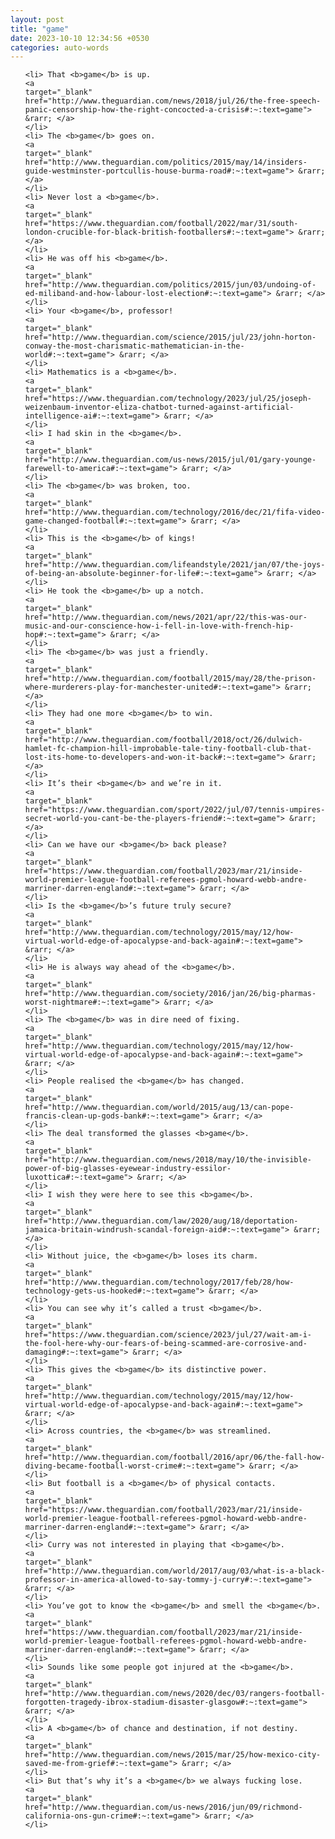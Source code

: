 ```yaml
---
layout: post
title: "game"
date: 2023-10-10 12:34:56 +0530
categories: auto-words
---
```

<ol>

    <li> That <b>game</b> is up.
    <a 
    target="_blank" 
    href="http://www.theguardian.com/news/2018/jul/26/the-free-speech-panic-censorship-how-the-right-concocted-a-crisis#:~:text=game"> &rarr; </a>
    </li>
    <li> The <b>game</b> goes on.
    <a 
    target="_blank" 
    href="http://www.theguardian.com/politics/2015/may/14/insiders-guide-westminster-portcullis-house-burma-road#:~:text=game"> &rarr; </a>
    </li>
    <li> Never lost a <b>game</b>.
    <a 
    target="_blank" 
    href="https://www.theguardian.com/football/2022/mar/31/south-london-crucible-for-black-british-footballers#:~:text=game"> &rarr; </a>
    </li>
    <li> He was off his <b>game</b>.
    <a 
    target="_blank" 
    href="http://www.theguardian.com/politics/2015/jun/03/undoing-of-ed-miliband-and-how-labour-lost-election#:~:text=game"> &rarr; </a>
    </li>
    <li> Your <b>game</b>, professor!
    <a 
    target="_blank" 
    href="http://www.theguardian.com/science/2015/jul/23/john-horton-conway-the-most-charismatic-mathematician-in-the-world#:~:text=game"> &rarr; </a>
    </li>
    <li> Mathematics is a <b>game</b>.
    <a 
    target="_blank" 
    href="https://www.theguardian.com/technology/2023/jul/25/joseph-weizenbaum-inventor-eliza-chatbot-turned-against-artificial-intelligence-ai#:~:text=game"> &rarr; </a>
    </li>
    <li> I had skin in the <b>game</b>.
    <a 
    target="_blank" 
    href="http://www.theguardian.com/us-news/2015/jul/01/gary-younge-farewell-to-america#:~:text=game"> &rarr; </a>
    </li>
    <li> The <b>game</b> was broken, too.
    <a 
    target="_blank" 
    href="http://www.theguardian.com/technology/2016/dec/21/fifa-video-game-changed-football#:~:text=game"> &rarr; </a>
    </li>
    <li> This is the <b>game</b> of kings!
    <a 
    target="_blank" 
    href="http://www.theguardian.com/lifeandstyle/2021/jan/07/the-joys-of-being-an-absolute-beginner-for-life#:~:text=game"> &rarr; </a>
    </li>
    <li> He took the <b>game</b> up a notch.
    <a 
    target="_blank" 
    href="http://www.theguardian.com/news/2021/apr/22/this-was-our-music-and-our-conscience-how-i-fell-in-love-with-french-hip-hop#:~:text=game"> &rarr; </a>
    </li>
    <li> The <b>game</b> was just a friendly.
    <a 
    target="_blank" 
    href="http://www.theguardian.com/football/2015/may/28/the-prison-where-murderers-play-for-manchester-united#:~:text=game"> &rarr; </a>
    </li>
    <li> They had one more <b>game</b> to win.
    <a 
    target="_blank" 
    href="http://www.theguardian.com/football/2018/oct/26/dulwich-hamlet-fc-champion-hill-improbable-tale-tiny-football-club-that-lost-its-home-to-developers-and-won-it-back#:~:text=game"> &rarr; </a>
    </li>
    <li> It’s their <b>game</b> and we’re in it.
    <a 
    target="_blank" 
    href="https://www.theguardian.com/sport/2022/jul/07/tennis-umpires-secret-world-you-cant-be-the-players-friend#:~:text=game"> &rarr; </a>
    </li>
    <li> Can we have our <b>game</b> back please?
    <a 
    target="_blank" 
    href="https://www.theguardian.com/football/2023/mar/21/inside-world-premier-league-football-referees-pgmol-howard-webb-andre-marriner-darren-england#:~:text=game"> &rarr; </a>
    </li>
    <li> Is the <b>game</b>’s future truly secure?
    <a 
    target="_blank" 
    href="http://www.theguardian.com/technology/2015/may/12/how-virtual-world-edge-of-apocalypse-and-back-again#:~:text=game"> &rarr; </a>
    </li>
    <li> He is always way ahead of the <b>game</b>.
    <a 
    target="_blank" 
    href="http://www.theguardian.com/society/2016/jan/26/big-pharmas-worst-nightmare#:~:text=game"> &rarr; </a>
    </li>
    <li> The <b>game</b> was in dire need of fixing.
    <a 
    target="_blank" 
    href="http://www.theguardian.com/technology/2015/may/12/how-virtual-world-edge-of-apocalypse-and-back-again#:~:text=game"> &rarr; </a>
    </li>
    <li> People realised the <b>game</b> has changed.
    <a 
    target="_blank" 
    href="http://www.theguardian.com/world/2015/aug/13/can-pope-francis-clean-up-gods-bank#:~:text=game"> &rarr; </a>
    </li>
    <li> The deal transformed the glasses <b>game</b>.
    <a 
    target="_blank" 
    href="http://www.theguardian.com/news/2018/may/10/the-invisible-power-of-big-glasses-eyewear-industry-essilor-luxottica#:~:text=game"> &rarr; </a>
    </li>
    <li> I wish they were here to see this <b>game</b>.
    <a 
    target="_blank" 
    href="http://www.theguardian.com/law/2020/aug/18/deportation-jamaica-britain-windrush-scandal-foreign-aid#:~:text=game"> &rarr; </a>
    </li>
    <li> Without juice, the <b>game</b> loses its charm.
    <a 
    target="_blank" 
    href="http://www.theguardian.com/technology/2017/feb/28/how-technology-gets-us-hooked#:~:text=game"> &rarr; </a>
    </li>
    <li> You can see why it’s called a trust <b>game</b>.
    <a 
    target="_blank" 
    href="https://www.theguardian.com/science/2023/jul/27/wait-am-i-the-fool-here-why-our-fears-of-being-scammed-are-corrosive-and-damaging#:~:text=game"> &rarr; </a>
    </li>
    <li> This gives the <b>game</b> its distinctive power.
    <a 
    target="_blank" 
    href="http://www.theguardian.com/technology/2015/may/12/how-virtual-world-edge-of-apocalypse-and-back-again#:~:text=game"> &rarr; </a>
    </li>
    <li> Across countries, the <b>game</b> was streamlined.
    <a 
    target="_blank" 
    href="http://www.theguardian.com/football/2016/apr/06/the-fall-how-diving-became-football-worst-crime#:~:text=game"> &rarr; </a>
    </li>
    <li> But football is a <b>game</b> of physical contacts.
    <a 
    target="_blank" 
    href="https://www.theguardian.com/football/2023/mar/21/inside-world-premier-league-football-referees-pgmol-howard-webb-andre-marriner-darren-england#:~:text=game"> &rarr; </a>
    </li>
    <li> Curry was not interested in playing that <b>game</b>.
    <a 
    target="_blank" 
    href="http://www.theguardian.com/world/2017/aug/03/what-is-a-black-professor-in-america-allowed-to-say-tommy-j-curry#:~:text=game"> &rarr; </a>
    </li>
    <li> You’ve got to know the <b>game</b> and smell the <b>game</b>.
    <a 
    target="_blank" 
    href="https://www.theguardian.com/football/2023/mar/21/inside-world-premier-league-football-referees-pgmol-howard-webb-andre-marriner-darren-england#:~:text=game"> &rarr; </a>
    </li>
    <li> Sounds like some people got injured at the <b>game</b>.
    <a 
    target="_blank" 
    href="http://www.theguardian.com/news/2020/dec/03/rangers-football-forgotten-tragedy-ibrox-stadium-disaster-glasgow#:~:text=game"> &rarr; </a>
    </li>
    <li> A <b>game</b> of chance and destination, if not destiny.
    <a 
    target="_blank" 
    href="http://www.theguardian.com/news/2015/mar/25/how-mexico-city-saved-me-from-grief#:~:text=game"> &rarr; </a>
    </li>
    <li> But that’s why it’s a <b>game</b> we always fucking lose.
    <a 
    target="_blank" 
    href="http://www.theguardian.com/us-news/2016/jun/09/richmond-california-ons-gun-crime#:~:text=game"> &rarr; </a>
    </li>